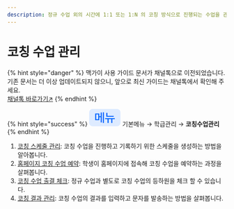 ```yaml
---
description: 정규 수업 외의 시간에 1:1 또는 1:N 의 코칭 방식으로 진행되는 수업을 관리할 수 있습니다.
---
```


# 코칭 수업 관리

{% hint style="danger" %}
맥가이 사용 가이드 문서가 채널톡으로 이전되었습니다.\
기존 문서는 더 이상 업데이트되지 않으니, 앞으로 최신 가이드는 채널톡에서 확인해 주세요.\
[채널톡 바로가기↗](https://docs.channel.io/macgai-guide/ko/categories/%EC%BD%94%EC%B9%AD-%EC%88%98%EC%97%85-%EA%B4%80%EB%A6%AC-5c3733de)
{% endhint %}

{% hint style="success" %}
![](../../.gitbook/assets/chip_menuonly.svg) 기본메뉴 → 학급관리 → **코칭수업관리**
{% endhint %}

1. [코칭 스케줄 관리](schedule.md): 코칭 수업을 진행하고 기록하기 위한 스케줄을 생성하는 방법을 알아봅니다.
2. [홈페이지 코칭 수업 예약](reservation.md): 학생이 홈페이지에 접속해 코칭 수업을 예약하는 과정을 살펴봅니다.
3. [코칭 수업 출결 체크](attendance.md): 정규 수업과 별도로 코칭 수업의 등하원을 체크 할 수 있습니다.
4. [코칭 결과 관리](result.md):  코칭 수업의 결과를 입력하고 문자를 발송하는 방법을 살펴봅니다.
